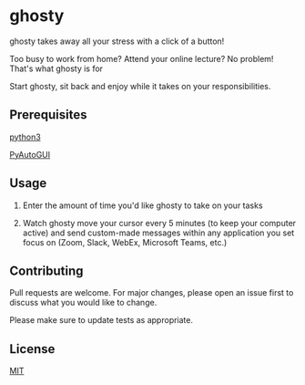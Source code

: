 # ghosty

ghosty takes away all your stress with a click of a button!

Too busy to work from home? Attend your online lecture? No problem! That's what ghosty is for

Start ghosty, sit back and enjoy while it takes on your responsibilities. 

## Prerequisites

[python3](https://www.python.org/download/releases/3.0/)

[PyAutoGUI](https://pyautogui.readthedocs.io/en/latest/install.html)

## Usage

1. Enter the amount of time you'd like ghosty to take on your tasks

2. Watch ghosty move your cursor every 5 minutes (to keep your computer active) and send custom-made messages within any application you set focus on (Zoom, Slack, WebEx, Microsoft Teams, etc.)

## Contributing
Pull requests are welcome. For major changes, please open an issue first to discuss what you would like to change.

Please make sure to update tests as appropriate.

## License
[MIT](https://github.com/s-nabeel/ghosty/blob/master/LICENSE)